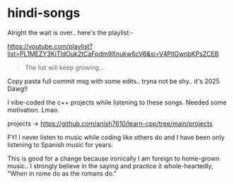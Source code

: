 # hindi-songs

Alright the wait is over.. here's the playlist:-

https://youtube.com/playlist?list=PL1MEZY3KiTIdOuk2tCaFpdm9Xnukw6cV6&si=V4PlIGwnbKPsZCEB

> The list will keep growing...

Copy pasta full commit msg with some edits.. tryna not be shy.. it's 2025 Dawg!!

I vibe-coded the c++ projects while listening to these songs. Needed some motivation. Lmao.

projects -> https://github.com/anish7610/learn-cpp/tree/main/projects

FYI I never listen to music while coding like others do and I have been only listening to Spanish music for years.

This is good for a change because ironically I am foreign to home-grown music.. I strongly believe in the saying and practice it whole-heartedly, "When in rome do as the romans do."
